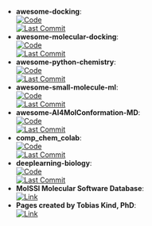 - **awesome-docking**:   
	[![Code](https://img.shields.io/github/stars/KyGao/awesome-docking?style=for-the-badge&logo=github)](https://github.com/KyGao/awesome-docking)  
	[![Last Commit](https://img.shields.io/github/last-commit/KyGao/awesome-docking?style=for-the-badge&logo=github)](https://github.com/KyGao/awesome-docking)  
- **awesome-molecular-docking**:   
	[![Code](https://img.shields.io/github/stars/Thinklab-SJTU/awesome-molecular-docking?style=for-the-badge&logo=github)](https://github.com/Thinklab-SJTU/awesome-molecular-docking)  
	[![Last Commit](https://img.shields.io/github/last-commit/Thinklab-SJTU/awesome-molecular-docking?style=for-the-badge&logo=github)](https://github.com/Thinklab-SJTU/awesome-molecular-docking)  
- **awesome-python-chemistry**:   
	[![Code](https://img.shields.io/github/stars/lmmentel/awesome-python-chemistry?style=for-the-badge&logo=github)](https://github.com/lmmentel/awesome-python-chemistry)  
	[![Last Commit](https://img.shields.io/github/last-commit/lmmentel/awesome-python-chemistry?style=for-the-badge&logo=github)](https://github.com/lmmentel/awesome-python-chemistry)  
- **awesome-small-molecule-ml**:   
	[![Code](https://img.shields.io/github/stars/benb111/awesome-small-molecule-ml?style=for-the-badge&logo=github)](https://github.com/benb111/awesome-small-molecule-ml)  
	[![Last Commit](https://img.shields.io/github/last-commit/benb111/awesome-small-molecule-ml?style=for-the-badge&logo=github)](https://github.com/benb111/awesome-small-molecule-ml)  
- **awesome-AI4MolConformation-MD**:   
	[![Code](https://img.shields.io/github/stars/AspirinCode/awesome-AI4MolConformation-MD?style=for-the-badge&logo=github)](https://github.com/AspirinCode/awesome-AI4MolConformation-MD)  
	[![Last Commit](https://img.shields.io/github/last-commit/AspirinCode/awesome-AI4MolConformation-MD?style=for-the-badge&logo=github)](https://github.com/AspirinCode/awesome-AI4MolConformation-MD)  
- **comp_chem_colab**:   
	[![Code](https://img.shields.io/github/stars/yboulaamane/comp_chem_colab?style=for-the-badge&logo=github)](https://github.com/yboulaamane/comp_chem_colab)  
	[![Last Commit](https://img.shields.io/github/last-commit/yboulaamane/comp_chem_colab?style=for-the-badge&logo=github)](https://github.com/yboulaamane/comp_chem_colab)  
- **deeplearning-biology**:   
	[![Code](https://img.shields.io/github/stars/hussius/deeplearning-biology?style=for-the-badge&logo=github)](https://github.com/hussius/deeplearning-biology#chemoinformatics-and-drug-discovery-)  
	[![Last Commit](https://img.shields.io/github/last-commit/hussius/deeplearning-biology?style=for-the-badge&logo=github)](https://github.com/hussius/deeplearning-biology#chemoinformatics-and-drug-discovery-)  
- **MolSSI Molecular Software Database**:   
	[![Link](https://img.shields.io/badge/Link-offline-red?style=for-the-badge&logo=xamarin&logoColor=red)](https://molssi.org/software-search/)  
- **Pages created by Tobias Kind, PhD**:   
	[![Link](https://img.shields.io/badge/Link-offline-red?style=for-the-badge&logo=xamarin&logoColor=red)](https://fiehnlab.ucdavis.edu/staff/kind/metabolomics)  

